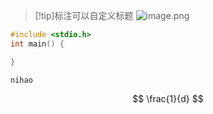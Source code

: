 
> [!tip]标注可以自定义标题
> ![image.png](https://typora2icture.oss-cn-beijing.aliyuncs.com/img2/20250411143850.png)

``` c++
#include <stdio.h>
int main() {

}
```

`nihao`

$$
\frac{1}{d}
$$